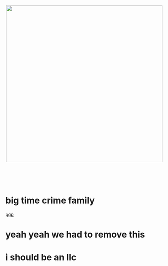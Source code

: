 <div align="center"><img src="https://i.imgur.com/404U35M.png" width=500 height=500></div>

<br><br><br>


# big time crime family

[pgp][1]

# yeah yeah we had to remove this
# i should be an llc

[1]: https://trillium.rf.gd/pgp.html
